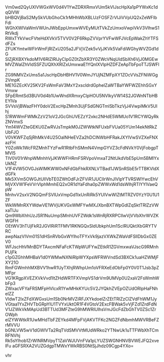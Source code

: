 Vm0wd2QyUXlVWGxWV0d4V1YwZDRXRmxVUm5kVlJscHpXa1pPYWxKc1dqQlVW
bHBQVjBaS2MySkVUbGhoCk1rMHhWbXBLUzFOSFZrVlJiVVpUQ2xZeWFIbFdi
WGhXWlVaWmVWUnJWbEppUmxwWVEyMUtTVkZzUmxoVwpiVkV3VlhwS1RtVkdj
RWxTYkVwcFVteHdXVkV5TVV0V2F6RkpZVVprYVFwWFJVcEpWakZhYTFSdFZs
ZFUKYmtwWFlrWmFjRlZxU205a2JFVjVZek5vVjJKVk5VaFdiWGhyWVZGd1dG
SlZjRXBXYkdoM1V6RlZlRlJyClpGZ0tZbXR3Y0ZWcVNqUldSbXh6VjJ0MGEw
MVZWalZhVldSSFZUQXhXRlZxUmxwaE1YQnlXVlpHZDFZeApTbFpoTTJSWFlr
ZG9NMVZxUms5a1JscHpDbHBHV1V0WmJYUjNZMFpXY1ZOcVVsZFNiWGg2VmpK
ME1GZEcKV25KV2FsWmFaV3MxY2xscldrdGphelZaWTBaYWFWZEhhSGxYVmxw
SFpERmtSd3BUV0d4b1UwWndXRmxyClpHOU5NVlkyVW14S2JGWnNTbHBEYlVa
SVVsVjBWazFHY0doV2ExcHpZMnh3UjFSdGNGTmlSbTkzVjJ4VwpiMkV5Ulhj
S1RWWmFWMkZzV21oV2JGcGhUVEZzY2xkc2NHdE5WMUo1V1RCYWQyRkZNVmxS
Ym14WVZteGEKU0ZwRVJsTmpkM0JZWWtkNFUxbFVUa05YUm14ekNtRkZUbFJO
V0VKWFZqSjRhMkV4U25OalNHeEVZa2hDClNWbHFRakJXYlVwSVZXeFNXazFH
Y0ZoWk1WcFRZMnhTYzFwR1RtbFhSMmN4VmpGYVZ3cFdNVkY0VjFobgpTMVl5
TlV0V01rWnpWMnhhVjJKWWFHRmFSRVpoVmxaT2NtUkdVbE5pUm5BMlYxUkNZ
V1F4VW5OVGJsWlMKWW0xNFdGbFhkRXNLVTBad1JWSnRSbE5rTTBKVldXdGFk
Mk5XVm5OWGJtUllVbTE0ZWtOdFJrZFViR1JUCllrWnJlVlpYTVRSWlYwcEhV
MjVXVW1FeVVrVlphMmhEQ2xOR1dYaFdha0pZWWxWd1dsWlhjRTlYYlVaeQpW
MnhvV2sxV2NGQmFSVlUxVmpGd1IxUnRiRk5YUlVwWlZtMTRZV0YzY0U1U1ZF
WklWMnRXYWdwVE1WVjUKVGxWMFYwMXJXbnBXTWpGdlZqSktTRlZzVWxaTlJu
Qm9WbXhhUzJSR1NuUmpSMnhUVFZWdk1sWnRjRXRPClIwVjVVbXhrWVZKWGFH
OEtWV3hTUjFkR2JGVlRiRTFMV1RKNGQxSldUbkphUm1SclRUQktXbGRYTVRC
awpNazVIVm01S1dHSnRVbGxWYlhoTFYxVk9jazVXWkZWaVdFSllDbGx0ZEV0
WFJscHhVMnBDYTAxcmNFaFcKTWpWUFYwZEtkR1ZGVmxwaVJscG9RMnhPUjFk
c1pGZGhhMHBaV1d0YWMwNXNiRlpWYXpsWFRWVndSd3BXCk1uaHZWMjFXY21O
RmFGWmhhMXBVV1hwR1UyTXhjRWhpUm1oVFRXeEdObFp0Y0V0T1Jsb3pZMFpr
VG1KRgpXVEZXVkVvd1ltZHdWRTFXVmpVS1drVm9UMVp0U2xaV2FsWmhWbFp3
ZWxacVFYaFRSMFpHVlcxR1YwMHkKYUc5V2JYQkhZVEpOZUdORlpHaFNhelZZ
VldwT2IxZFdXWGxsUm1Sb0NrMVZiRFJXYkdoelZrZEtTRlZzClZVdFhWM1Jy
VGtaa1YxZHVTbGRpYlU1TVYxUktOR1F4VGtoV2ExcFBWak5vVjFZd1ZrdFdN
V1JZWkVkMApUd3BTTUd3MFZteG9hMWRIUlhsVmJGcFdZbGhTV0ZSc1ZrOWph
elZYWWtkR1UwMHdTbFZEYkd4MFpFVjAKVTFKc2NGZFdNbmhMWVRBeFZrMVVU
bGNLVW5wV1dGWlVTa2RqTVdSMVVtMUdWRko2YTNwUk1uTTFWbXhTCmRFNVhj
Rk5sYlhob1ZrWlNRMVpyT1ZaVWJUVnFVa1pLYUZSWGNHNVBVWEJFQ2xvelFu
aGFSRXA2VUZGdgpTMWxYWkRBS0NtSjJhdz09Cgp4YXo=

vhr